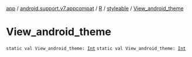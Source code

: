 [app](../../../index.md) / [android.support.v7.appcompat](../../index.md) / [R](../index.md) / [styleable](index.md) / [View_android_theme](./-view_android_theme.md)

# View_android_theme

`static val View_android_theme: `[`Int`](https://kotlinlang.org/api/latest/jvm/stdlib/kotlin/-int/index.html)
`static val View_android_theme: `[`Int`](https://kotlinlang.org/api/latest/jvm/stdlib/kotlin/-int/index.html)